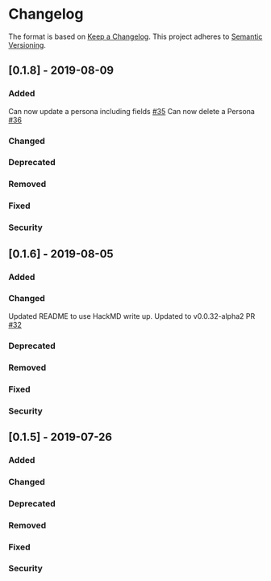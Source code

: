 # Changelog
The format is based on [Keep a Changelog](https://keepachangelog.com/en/1.0.0/).
This project adheres to [Semantic Versioning](https://semver.org/spec/v2.0.0.html).

## [0.1.8] - 2019-08-09

### Added
Can now update a persona including fields [#35](!https://github.com/holochain/personas-profiles/pull/35)
Can now delete a Persona [#36](!https://github.com/holochain/personas-profiles/pull/36)
### Changed

### Deprecated

### Removed

### Fixed

### Security

## [0.1.6] - 2019-08-05

### Added

### Changed
Updated README to use HackMD write up.
Updated to v0.0.32-alpha2 PR [#32](!https://github.com/holochain/personas-profiles/pull/32)
### Deprecated

### Removed

### Fixed

### Security

## [0.1.5] - 2019-07-26

### Added

### Changed

### Deprecated

### Removed

### Fixed

### Security
